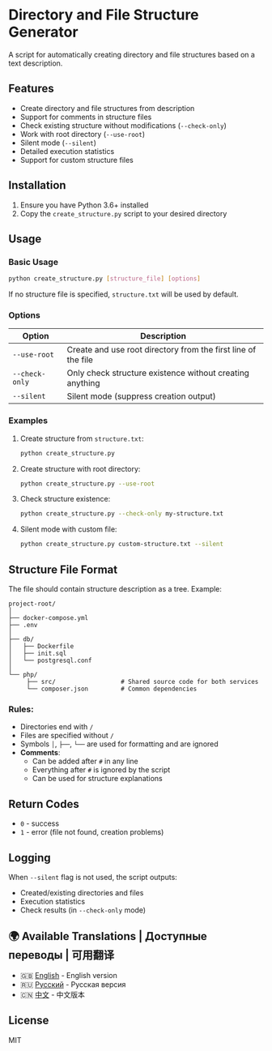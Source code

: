 # Directory and File Structure Generator

A script for automatically creating directory and file structures based on a text description.

## Features

- Create directory and file structures from description
- Support for comments in structure files
- Check existing structure without modifications (`--check-only`)
- Work with root directory (`--use-root`)
- Silent mode (`--silent`)
- Detailed execution statistics
- Support for custom structure files

## Installation

1. Ensure you have Python 3.6+ installed
2. Copy the `create_structure.py` script to your desired directory

## Usage

### Basic Usage

```bash
python create_structure.py [structure_file] [options]
```

If no structure file is specified, `structure.txt` will be used by default.

### Options

| Option        | Description                                                                 |
|--------------|--------------------------------------------------------------------------|
| `--use-root` | Create and use root directory from the first line of the file       |
| `--check-only` | Only check structure existence without creating anything          |
| `--silent`   | Silent mode (suppress creation output)                         |

### Examples

1. Create structure from `structure.txt`:
   ```bash
   python create_structure.py
   ```

2. Create structure with root directory:
   ```bash
   python create_structure.py --use-root
   ```

3. Check structure existence:
   ```bash
   python create_structure.py --check-only my-structure.txt
   ```

4. Silent mode with custom file:
   ```bash
   python create_structure.py custom-structure.txt --silent
   ```

## Structure File Format

The file should contain structure description as a tree. Example:

```
project-root/
│
├── docker-compose.yml
├── .env
│
├── db/
│   ├── Dockerfile
│   ├── init.sql
│   └── postgresql.conf
│
└── php/
     ├── src/                  # Shared source code for both services
     └── composer.json         # Common dependencies
```

### Rules:
- Directories end with `/`
- Files are specified without `/`
- Symbols `│`, `├──`, `└──` are used for formatting and are ignored
- **Comments**:
  - Can be added after `#` in any line
  - Everything after `#` is ignored by the script
  - Can be used for structure explanations

## Return Codes

- `0` - success
- `1` - error (file not found, creation problems)

## Logging

When `--silent` flag is not used, the script outputs:
- Created/existing directories and files
- Execution statistics
- Check results (in `--check-only` mode)

## 🌍 Available Translations | Доступные переводы | 可用翻译
- 🇬🇧 [English](Readme.md) - English version  
- 🇷🇺 [Русский](Readme_ru.md) - Русская версия  
- 🇨🇳 [中文](Readme_ch.md) - 中文版本

## License

MIT
